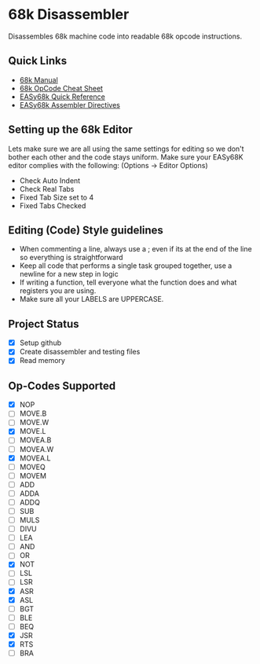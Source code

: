 # 68k Disassembler
Disassembles 68k machine code into readable 68k opcode instructions.

## Quick Links
- [68k Manual](https://www.nxp.com/files-static/archives/doc/ref_manual/M68000PRM.pdf)
- [68k OpCode Cheat Sheet](http://goldencrystal.free.fr/M68kOpcodes-v2.3.pdf)
- [EASy68k Quick Reference](http://www.easy68k.com/files/EASy68KQuickRef.pdf)
- [EASy68k Assembler Directives](http://lux.dmcs.pl/pn/asembler_68000/asm.html#tth_sEc4)

## Setting up the 68k Editor
Lets make sure we are all using the same settings for editing so we don't bother each other and the code stays uniform.
Make sure your EASy68K editor complies with the following: (Options -> Editor Options)

- Check Auto Indent
- Check Real Tabs
- Fixed Tab Size set to 4
- Fixed Tabs Checked

## Editing (Code) Style guidelines
- When commenting a line, always use a ; even if its at the end of the line so everything is straightforward
- Keep all code that performs a single task grouped together, use a newline for a new step in logic
- If writing a function, tell everyone what the function does and what registers you are using.
- Make sure all your LABELS are UPPERCASE.

## Project Status
- [X] Setup github
- [X] Create disassembler and testing files
- [X] Read memory

## Op-Codes Supported
- [X] NOP
- [ ] MOVE.B
- [ ] MOVE.W
- [X] MOVE.L
- [ ] MOVEA.B
- [ ] MOVEA.W
- [X] MOVEA.L
- [ ] MOVEQ
- [ ] MOVEM
- [ ] ADD
- [ ] ADDA
- [ ] ADDQ
- [ ] SUB
- [ ] MULS
- [ ] DIVU
- [ ] LEA
- [ ] AND
- [ ] OR
- [X] NOT
- [ ] LSL
- [ ] LSR
- [X] ASR
- [X] ASL
- [ ] BGT
- [ ] BLE
- [ ] BEQ
- [X] JSR
- [X] RTS
- [ ] BRA
